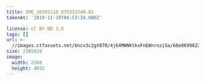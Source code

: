 ```yaml
---
title: IMG_20191110_075333740-01
takenAt: '2019-11-10T06:53:34.000Z'

license: CC BY-ND 3.0
tags: []
url: >-
  //images.ctfassets.net/bncv3c2gt878/4j64MWNKtkxFnEWnroziSa/68e0699822d3dae4e3d9c8a2585816a7/img_20191110_075333740-01_49059713097_o
size: 2385028
image:
  width: 2268
  height: 4032
---
```


